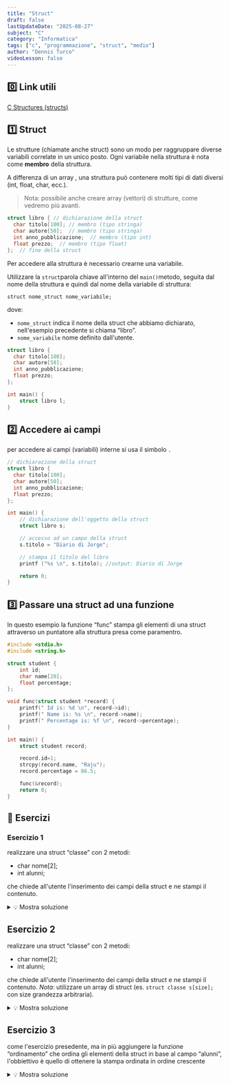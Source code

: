 ```yaml
---
title: "Struct"
draft: false
lastUpdateDate: "2025-08-27"
subject: "C"
category: "Informatica"
tags: ["c", "programmazione", "struct", "medio"]
author: "Dennis Turco"
videoLesson: false
---
```


## 0️⃣ Link utili

[C Structures (structs)](https://www.w3schools.com/c/c_structs.php#)

## 1️⃣ Struct

Le strutture (chiamate anche struct) sono un modo per raggruppare diverse variabili correlate in un unico posto. Ogni variabile nella struttura è nota come **membro** della struttura.

A differenza di un array , una struttura può contenere molti tipi di dati diversi (int, float, char, ecc.).

> Nota: possibile anche creare array (vettori) di strutture, come vedremo più avanti.

```c
struct libro { // dichiarazione della struct
  char titolo[100]; // membro (tipo stringa)
  char autore[50];  // membro (tipo stringa)
  int anno_pubblicazione;  // membro (tipo int)
  float prezzo;  // membro (tipo float)
};  // fine della struct
```

Per accedere alla struttura è necessario crearne una variabile.

Utilizzare la `struct`parola chiave all'interno del `main()`metodo, seguita dal nome della struttura e quindi dal nome della variabile di struttura:

`struct nome_struct nome_variabile;`

dove:

- `nome_struct` indica il nome della struct che abbiamo dichiarato, nell'esempio precedente si chiama “libro”.
- `nome_variabile` nome definito dall'utente.

```c
struct libro {
  char titolo[100];
  char autore[50];
  int anno_pubblicazione;
  float prezzo;
};

int main() {
    struct libro l;
}
```

## 2️⃣ Accedere ai campi

per accedere ai campi (variabili) interne si usa il simbolo `.`

```c
// dichiarazione della struct
struct libro {
  char titolo[100];
  char autore[50];
  int anno_pubblicazione;
  float prezzo;
};

int main() {
    // dichiarazione dell'oggetto della struct
    struct libro s;

    // accesso ad un campo della struct
    s.titolo = "Diario di Jorge";

    // stampa il titolo del libro
    printf ("%s \n", s.titolo); //output: Diario di Jorge

    return 0;
}
```

## 3️⃣ Passare una struct ad una funzione

In questo esempio la funzione “func” stampa gli elementi di una struct attraverso un puntatore alla struttura presa come paramentro.

```c
#include <stdio.h>
#include <string.h>

struct student {
    int id;
    char name[20];
    float percentage;
};

void func(struct student *record) {
    printf(" Id is: %d \n", record->id);
    printf(" Name is: %s \n", record->name);
    printf(" Percentage is: %f \n", record->percentage);
}

int main() {
    struct student record;

    record.id=1;
    strcpy(record.name, "Raju");
    record.percentage = 86.5;

    func(&record);
    return 0;
}
```

## 📑 Esercizi

### Esercizio 1

realizzare una struct “classe” con 2 metodi:

- char nome[2];
- int alunni;

che chiede all'utente l'inserimento dei campi della struct e ne stampi il contenuto.

<details>
<summary>💡 Mostra soluzione</summary>

```c
#include <stdio.h>

struct classe {
    char nome[2];
    int alunni;
};

int main() {

    struct classe s;

    // inserimento
    printf("Inserisci il nome della classe (1A, 2B..): ");
    scanf("%s", s[i].nome);
    printf("Inserisci il numero di alunni: ");
    scanf("%d", &s[i].alunni);
    printf("\n");

    // stampa
    printf("Nome della classe: %s\n", s[i].nome);
    printf("Numero alunni: %d\n", s[i].alunni);
    printf("\n");

    return 0;
}
```

</details>

## Esercizio 2

realizzare una struct “classe” con 2 metodi:

- char nome[2];
- int alunni;

che chiede all'utente l'inserimento dei campi della struct e ne stampi il contenuto.
*Nota*: utilizzare un array di struct (es. `struct classe s[size];` con size grandezza arbitraria).
<details>
<summary>💡 Mostra soluzione</summary>

```c
#include <stdio.h>

struct classe {
    char nome[2];
    int alunni;
};

int main() {
    int size = 3;

    struct classe s[size];

    // inserimento
    for (int i=0; i<size; i++) {
        printf("Inserisci il nome della classe (1A, 2B..): ");
        scanf("%s", s[i].nome);
        printf("Inserisci il numero di alunni: ");
        scanf("%d", &s[i].alunni);

        printf("\n");
    }

    // stampa
    for (int i=0; i<size; i++) {
        printf("Nome della classe: %s\n", s[i].nome);
        printf("Numero alunni: %d\n", s[i].alunni);

        printf("\n");
    }

    return 0;
}
```

</details>

## Esercizio 3

come l'esercizio presedente, ma in più aggiungere la funzione “ordinamento” che ordina gli elementi della struct in base al campo “alunni”, l'obbiettivo è quello di ottenere la stampa ordinata in ordine crescente

<details>
<summary>💡 Mostra soluzione</summary>

```c
#include <stdio.h>
#include <string.h>

struct classe {
    char nome[2];
    int alunni;
};

void inserimento(struct classe *s, int size) {
    for (int i=0; i<size; i++) {
        printf("Inserisci il nome della classe (1A, 2B..): ");
        scanf("%s", s[i].nome);
        printf("Inserisci il numero di alunni: ");
        scanf("%d", &s[i].alunni);

        printf("\n");
    }
}

void stampa(struct classe *s, int size) {
    for (int i=0; i<size; i++) {
        printf("Nome della classe: %s\n", s[i].nome);
        printf("Numero alunni: %d\n", s[i].alunni);

        printf("\n");
    }
}

void ordinamento(struct classe *s, int size) {
    int temp;
    char temp_nome[2];
    for (int i=0; i<size; i++) {
        for (int j=i+1; j<size; j++) {
            if (s[i].alunni > s[j].alunni) {
                temp = s[i].alunni;
                s[i].alunni = s[j].alunni;
                s[j].alunni = temp;

                strcpy(temp_nome, s[i].nome);
                strcpy(s[i].nome, s[j].nome);
                strcpy(s[j].nome, temp_nome);
            }
        }
    }
}

int main() {
    int size = 3;

    struct classe s[size];

    // inserimento
    inserimento(&s, size);

    // ordinamento
    ordinamento(&s, size);

    // stampa
    stampa(&s, size);

    return 0;
}
```

</details>
